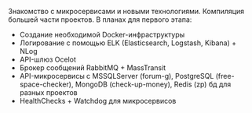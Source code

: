 Знакомство с микросервисами и новыми технологиями. Компиляция большей части проектов.
В планах для первого этапа:
- Создание необходимой Docker-инфраструктуры
- Логирование с помощью ELK (Elasticsearch, Logstash, Kibana) + NLog
- API-шлюз Ocelot
- Брокер сообщений RabbitMQ + MassTransit
- API-микросервисы с MSSQLServer (forum-g), PostgreSQL (free-space-checker), MongoDB (check-up-money), Redis (zp) бд для разных проектов
- HealthChecks + Watchdog для микросервисов
